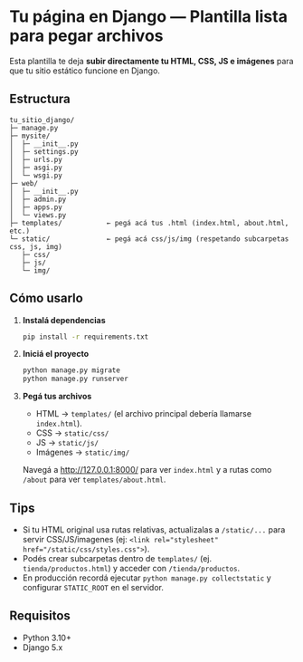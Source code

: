 # Tu página en Django — Plantilla lista para pegar archivos

Esta plantilla te deja **subir directamente tu HTML, CSS, JS e imágenes** para que tu sitio estático funcione en Django.

## Estructura
```
tu_sitio_django/
├─ manage.py
├─ mysite/
│  ├─ __init__.py
│  ├─ settings.py
│  ├─ urls.py
│  ├─ asgi.py
│  └─ wsgi.py
├─ web/
│  ├─ __init__.py
│  ├─ admin.py
│  ├─ apps.py
│  └─ views.py
├─ templates/           ← pegá acá tus .html (index.html, about.html, etc.)
└─ static/              ← pegá acá css/js/img (respetando subcarpetas css, js, img)
   ├─ css/
   ├─ js/
   └─ img/
```

## Cómo usarlo
1. **Instalá dependencias**
   ```bash
   pip install -r requirements.txt
   ```

2. **Iniciá el proyecto**
   ```bash
   python manage.py migrate
   python manage.py runserver
   ```

3. **Pegá tus archivos**
   - HTML → `templates/` (el archivo principal debería llamarse `index.html`).
   - CSS → `static/css/`
   - JS  → `static/js/`
   - Imágenes → `static/img/`

   Navegá a <http://127.0.0.1:8000/> para ver `index.html` y a rutas como `/about` para ver `templates/about.html`.

## Tips
- Si tu HTML original usa rutas relativas, actualizalas a `/static/...` para servir CSS/JS/imagenes (ej: `<link rel="stylesheet" href="/static/css/styles.css">`).
- Podés crear subcarpetas dentro de `templates/` (ej. `tienda/productos.html`) y acceder con `/tienda/productos`.
- En producción recordá ejecutar `python manage.py collectstatic` y configurar `STATIC_ROOT` en el servidor.

## Requisitos
- Python 3.10+
- Django 5.x